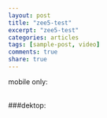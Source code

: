 ```yaml
---
layout: post
title: "zee5-test"
excerpt: "zee5-test"
categories: articles
tags: [sample-post, video]
comments: true
share: true
---
```


mobile only:

<div class="apester-strip" is-mobile-only="true" data-channel-tokens="5ec3a26a35328556a1dfafbd" item-shape="roundSquare" item-size="medium" strip-background="transparent" header-text="Trending%2520Stories" header-font-family="Noto Sans" header-provider="google" header-font-size="14" header-font-color="#ffffff" header-font-weight="600" header-ltr="true" data-fast-strip="true"></div><script async src="https://static.apester.com/js/sdk/latest/apester-sdk.js"></script>
<br>
###dektop:
<div class="apester-strip" is-mobile-only="false" data-channel-tokens="5ec3a26a35328556a1dfafbd" item-shape="roundSquare" item-size="large" strip-background="rgba(217, 217, 217, 1)" header-text="Trending%2520Stories" header-font-family="Noto Sans" header-provider="google" header-font-size="22" header-font-color="#ffffff" header-font-weight="600" header-ltr="true" data-fast-strip="true"></div><script async src="https://static.apester.com/js/sdk/latest/apester-sdk.js"></script>
